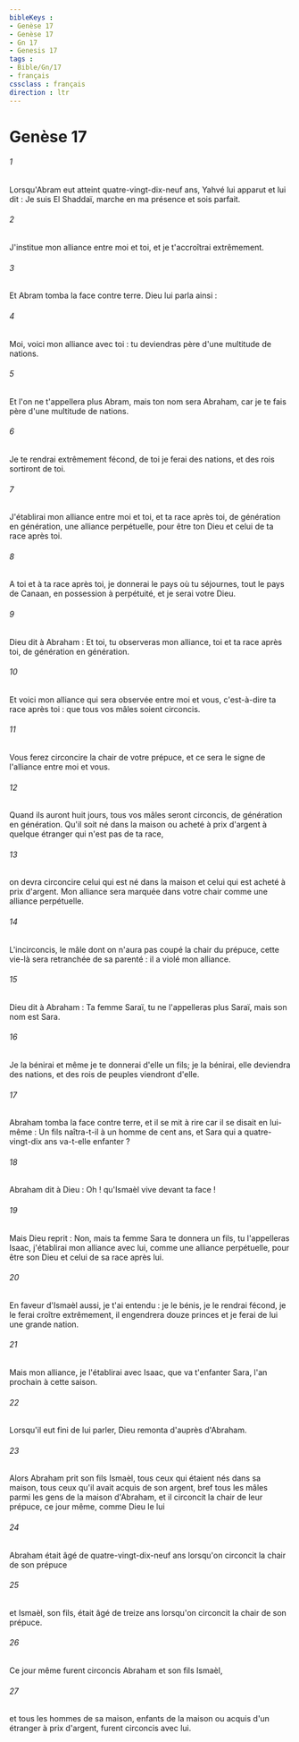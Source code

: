 ```yaml
---
bibleKeys : 
- Genèse 17
- Genèse 17
- Gn 17
- Genesis 17
tags : 
- Bible/Gn/17
- français
cssclass : français
direction : ltr
---
```


# Genèse 17

###### 1
Lorsqu'Abram eut atteint quatre-vingt-dix-neuf ans, Yahvé lui apparut et lui dit : Je suis El Shaddaï, marche en ma présence et sois parfait. 
###### 2
J'institue mon alliance entre moi et toi, et je t'accroîtrai extrêmement. 
###### 3
Et Abram tomba la face contre terre. Dieu lui parla ainsi : 
###### 4
Moi, voici mon alliance avec toi : tu deviendras père d'une multitude de nations. 
###### 5
Et l'on ne t'appellera plus Abram, mais ton nom sera Abraham, car je te fais père d'une multitude de nations. 
###### 6
Je te rendrai extrêmement fécond, de toi je ferai des nations, et des rois sortiront de toi. 
###### 7
J'établirai mon alliance entre moi et toi, et ta race après toi, de génération en génération, une alliance perpétuelle, pour être ton Dieu et celui de ta race après toi. 
###### 8
A toi et à ta race après toi, je donnerai le pays où tu séjournes, tout le pays de Canaan, en possession à perpétuité, et je serai votre Dieu. 
###### 9
Dieu dit à Abraham : Et toi, tu observeras mon alliance, toi et ta race après toi, de génération en génération. 
###### 10
Et voici mon alliance qui sera observée entre moi et vous, c'est-à-dire ta race après toi : que tous vos mâles soient circoncis. 
###### 11
Vous ferez circoncire la chair de votre prépuce, et ce sera le signe de l'alliance entre moi et vous. 
###### 12
Quand ils auront huit jours, tous vos mâles seront circoncis, de génération en génération. Qu'il soit né dans la maison ou acheté à prix d'argent à quelque étranger qui n'est pas de ta race, 
###### 13
on devra circoncire celui qui est né dans la maison et celui qui est acheté à prix d'argent. Mon alliance sera marquée dans votre chair comme une alliance perpétuelle. 
###### 14
L'incirconcis, le mâle dont on n'aura pas coupé la chair du prépuce, cette vie-là sera retranchée de sa parenté : il a violé mon alliance. 
###### 15
Dieu dit à Abraham : Ta femme Saraï, tu ne l'appelleras plus Saraï, mais son nom est Sara. 
###### 16
Je la bénirai et même je te donnerai d'elle un fils; je la bénirai, elle deviendra des nations, et des rois de peuples viendront d'elle. 
###### 17
Abraham tomba la face contre terre, et il se mit à rire car il se disait en lui-même : Un fils naîtra-t-il à un homme de cent ans, et Sara qui a quatre-vingt-dix ans va-t-elle enfanter ? 
###### 18
Abraham dit à Dieu : Oh ! qu'Ismaèl vive devant ta face ! 
###### 19
Mais Dieu reprit : Non, mais ta femme Sara te donnera un fils, tu l'appelleras Isaac, j'établirai mon alliance avec lui, comme une alliance perpétuelle, pour être son Dieu et celui de sa race après lui. 
###### 20
En faveur d'Ismaèl aussi, je t'ai entendu : je le bénis, je le rendrai fécond, je le ferai croître extrêmement, il engendrera douze princes et je ferai de lui une grande nation. 
###### 21
Mais mon alliance, je l'établirai avec Isaac, que va t'enfanter Sara, l'an prochain à cette saison. 
###### 22
Lorsqu'il eut fini de lui parler, Dieu remonta d'auprès d'Abraham.
###### 23
Alors Abraham prit son fils Ismaèl, tous ceux qui étaient nés dans sa maison, tous ceux qu'il avait acquis de son argent, bref tous les mâles parmi les gens de la maison d'Abraham, et il circoncit la chair de leur prépuce, ce jour même, comme Dieu le lui 
###### 24
Abraham était âgé de quatre-vingt-dix-neuf ans lorsqu'on circoncit la chair de son prépuce 
###### 25
et Ismaèl, son fils, était âgé de treize ans lorsqu'on circoncit la chair de son prépuce. 
###### 26
Ce jour même furent circoncis Abraham et son fils Ismaèl, 
###### 27
et tous les hommes de sa maison, enfants de la maison ou acquis d'un étranger à prix d'argent, furent circoncis avec lui.
